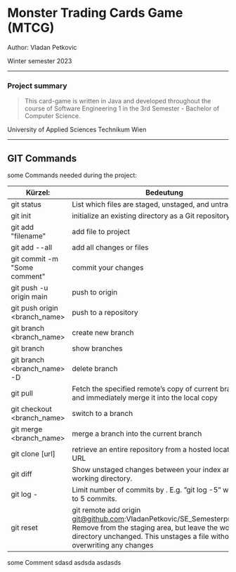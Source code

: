 # Monster Trading Cards Game (MTCG)

Author: Vladan Petkovic

Winter semester 2023

---
### Project summary

> This card-game is written in Java and developed throughout the course of 
> Software Engineering 1 in the 3rd Semester - Bachelor of Computer Science.

University of Applied Sciences Technikum Wien

---
## GIT Commands
some Commands needed during the project:

| Kürzel:                       | Bedeutung                                                                                                                                                                                                       |
|-------------------------------|-----------------------------------------------------------------------------------------------------------------------------------------------------------------------------------------------------------------|
| git status                    | List which files are staged, unstaged, and untracked.                                                                                                                                                           |
| git init                      | initialize an existing directory as a Git repository                                                                                                                                                            |
| git add "filename"            | add file to project                                                                                                                                                                                             |
| git add --all                 | add all changes or files                                                                                                                                                                                        |
| git commit -m "Some comment"  | commit your changes                                                                                                                                                                                             |
| git push -u origin main       | push to origin                                                                                                                                                                                                  |
| git push origin <branch_name> | push to a repository                                                                                                                                                                                            | 
| git branch <branch_name>      | create new branch                                                                                                                                                                                               |
| git branch                    | show branches                                                                                                                                                                                                   |
| git branch <branch_name> -D   | delete branch                                                                                                                                                                                                   |
| git pull <remote>             | Fetch the specified remote’s copy of current branch and immediately merge it into the local copy                                                                                                                |
| git checkout <branch_name>    | switch to a branch                                                                                                                                                                                              |
| git merge <branch_name>       | merge a branch into the current branch                                                                                                                                                                          |
| git clone [url]               | retrieve an entire repository from a hosted location via URL                                                                                                                                                    |
| git diff                      | Show unstaged changes between your index and working directory.                                                                                                                                                 |
| git log -<limit>              | Limit number of commits by <limit>. E.g. ”git log -5” will limit to 5 commits.                                                                                                                                  |
| git reset <file>              | git remote add origin git@github.com:VladanPetkovic/SE_Semesterprojekt.git Remove <file> from the staging area, but leave the working directory unchanged. This unstages a file without overwriting any changes |
some Comment
sdasd
asdsda
asdasds